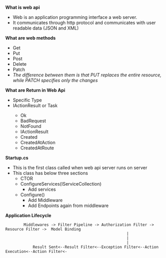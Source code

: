 **What is web api**
- Web is an application programming interface a web server. 
- It communicates through http protocol and communicates with user readable data (JSON and XML)

**What are web methods**
- Get
- Put
- Post
- Delete
- Patch
- _The difference between them is that PUT replaces the entire resource, while PATCH specifies only the changes_

**What are Return in Web Api**
- Specific Type
- IActionResult or Task<IActionResult>
	- Ok
	- BadRequest
	- NotFound
	- IActionResult
	- Created
	- CreatedAtAction
	- CreatedAtRoute

**Startup.cs**
- This is the first class called when web api server runs on server 
- This class has below three sections
	- CTOR
	- ConfigureServices(IServiceCollection)
		- Add services
	- Configure()
		- Add Middleware
		- Add Endpoints again from middleware

**Application Lifecycle**

			Middlewares -> Filter Pipeline -> Authorization Filter -> Resource Filter ->  Model Binding 
														 |
														 |
														 |
				Result Sent<--Result Filter<--Exception Filter<--Action Execution<--Action Filter<-
			